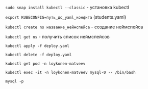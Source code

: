 ```sudo snap install kubectl --classic``` - установка kubectl

```export KUBECONFIG=путь_до_yaml_конфига``` (students.yaml)

```kubectl create ns название_неймспейса``` - создание неймспейса

```kubectl get ns``` - получить список неймспейсов

```kubectl apply -f deploy.yaml```

```kubectl delete -f deploy.yaml```

```kubectl get pod -n loykonen-matveev```

```kubectl exec -it -n loykonen-matveev mysql-0 -- /bin/bash```

```mysql -p```